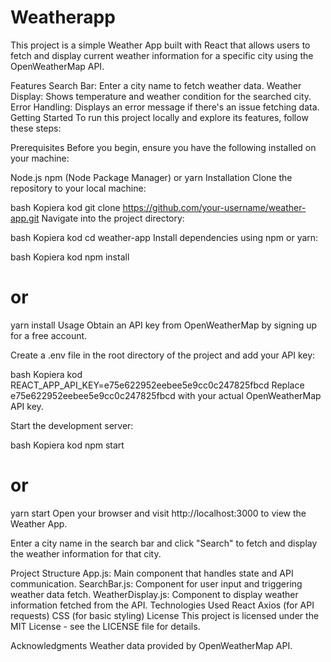 # Weatherapp

This project is a simple Weather App built with React that allows users to fetch and display current weather information for a specific city using the OpenWeatherMap API.

Features
Search Bar: Enter a city name to fetch weather data.
Weather Display: Shows temperature and weather condition for the searched city.
Error Handling: Displays an error message if there's an issue fetching data.
Getting Started
To run this project locally and explore its features, follow these steps:

Prerequisites
Before you begin, ensure you have the following installed on your machine:

Node.js
npm (Node Package Manager) or yarn
Installation
Clone the repository to your local machine:

bash
Kopiera kod
git clone https://github.com/your-username/weather-app.git
Navigate into the project directory:

bash
Kopiera kod
cd weather-app
Install dependencies using npm or yarn:

bash
Kopiera kod
npm install
# or
yarn install
Usage
Obtain an API key from OpenWeatherMap by signing up for a free account.

Create a .env file in the root directory of the project and add your API key:

bash
Kopiera kod
REACT_APP_API_KEY=e75e622952eebee5e9cc0c247825fbcd
Replace e75e622952eebee5e9cc0c247825fbcd with your actual OpenWeatherMap API key.

Start the development server:

bash
Kopiera kod
npm start
# or
yarn start
Open your browser and visit http://localhost:3000 to view the Weather App.

Enter a city name in the search bar and click "Search" to fetch and display the weather information for that city.

Project Structure
App.js: Main component that handles state and API communication.
SearchBar.js: Component for user input and triggering weather data fetch.
WeatherDisplay.js: Component to display weather information fetched from the API.
Technologies Used
React
Axios (for API requests)
CSS (for basic styling)
License
This project is licensed under the MIT License - see the LICENSE file for details.

Acknowledgments
Weather data provided by OpenWeatherMap API.
